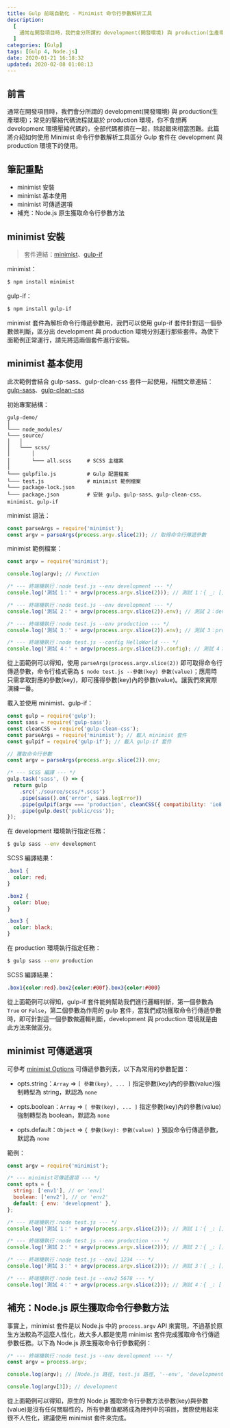 ```yaml
---
title: Gulp 前端自動化 - Minimist 命令行參數解析工具
description:
  [
    通常在開發項目時，我們會分所謂的 development(開發環境) 與 production(生產環境)；常見的壓縮代碼流程就屬於 production 環境，你不會想再 development 環境壓縮代碼的，全部代碼都擠在一起，除起錯來相當困難。此篇將介紹如何使用 Minimist 命令行參數解析工具區分 Gulp 套件在 development 與 production 環境下的使用。,
  ]
categories: [Gulp]
tags: [Gulp 4, Node.js]
date: 2020-01-21 16:18:32
updated: 2020-02-08 01:08:13
---
```


## 前言

通常在開發項目時，我們會分所謂的 development(開發環境) 與 production(生產環境)；常見的壓縮代碼流程就屬於 production 環境，你不會想再 development 環境壓縮代碼的，全部代碼都擠在一起，除起錯來相當困難。此篇將介紹如何使用 Minimist 命令行參數解析工具區分 Gulp 套件在 development 與 production 環境下的使用。

## 筆記重點

- minimist 安裝
- minimist 基本使用
- minimist 可傳遞選項
- 補充：Node.js 原生獲取命令行參數方法

## minimist 安裝

> 套件連結：[minimist](https://www.npmjs.com/package/minimist)、[gulp-if](https://www.npmjs.com/package/gulp-if)

minimist：

```bash
$ npm install minimist
```

gulp-if：

```bash
$ npm install gulp-if
```

minimist 套件為解析命令行傳遞參數用，我們可以使用 gulp-if 套件針對這一個參數做判斷，區分出 development 與 production 環境分別運行那些套件。為使下面範例正常運行，請先將這兩個套件進行安裝。

## minimist 基本使用

<div class="note warning">此次範例會結合 gulp-sass、gulp-clean-css 套件一起使用，相關文章連結：<a href="https://awdr74100.github.io/2019-12-31-gulp-gulpsass/" target="_blank">gulp-sass</a>、<a href="https://awdr74100.github.io/2020-01-17-gulp-gulphtmlmin-gulpcleancss-gulpuglify/" target="_blank">gulp-clean-css</a></div>

初始專案結構：

```plain
gulp-demo/
│
└─── node_modules/
└─── source/
│   │
│   └─── scss/
│       │
│       └─── all.scss     # SCSS 主檔案
│
└─── gulpfile.js          # Gulp 配置檔案
└─── test.js              # minimist 範例檔案
└─── package-lock.json
└─── package.json         # 安裝 gulp、gulp-sass、gulp-clean-css、minimist、gulp-if
```

minimist 語法：

```js
const parseArgs = require('minimist');
const argv = parseArgs(process.argv.slice(2)); // 取得命令行傳遞參數
```

minimist 範例檔案：

```js
const argv = require('minimist');

console.log(argv); // Function

/* --- 終端機執行：node test.js --env development --- */
console.log('測試 1：' + argv(process.argv.slice(2))); // 測試 1：{ _: [], env: 'development' }

/* --- 終端機執行：node test.js --env development --- */
console.log('測試 2：' + argv(process.argv.slice(2)).env); // 測試 2：development

/* --- 終端機執行：node test.js --env production --- */
console.log('測試 3：' + argv(process.argv.slice(2)).env); // 測試 3：production

/* --- 終端機執行：node test.js --config HelloWorld --- */
console.log('測試 4：' + argv(process.argv.slice(2)).config); // 測試 4：HelloWorld
```

從上面範例可以得知，使用 `parseArgs(process.argv.slice(2))` 即可取得命令行傳遞參數，命令行格式需為 `$ node test.js --參數(key) 參數(value)`；應用時只需拿取對應的參數(key)，即可獲得參數(key)內的參數(value)。讓我們來實際演練一番。

載入並使用 minimist、gulp-if：

```js
const gulp = require('gulp');
const sass = require('gulp-sass');
const cleanCSS = require('gulp-clean-css');
const parseArgs = require('minimist'); // 載入 minimist 套件
const gulpif = require('gulp-if'); // 載入 gulp-if 套件

// 獲取命令行參數
const argv = parseArgs(process.argv.slice(2)).env;

/* --- SCSS 編譯 --- */
gulp.task('sass', () => {
  return gulp
    .src('./source/scss/*.scss')
    .pipe(sass().on('error', sass.logError))
    .pipe(gulpif(argv === 'production', cleanCSS({ compatibility: 'ie8' }))) // 區分套件使用環境
    .pipe(gulp.dest('public/css'));
});
```

在 development 環境執行指定任務：

```bash
$ gulp sass --env development
```

SCSS 編譯結果：

```scss
.box1 {
  color: red;
}

.box2 {
  color: blue;
}

.box3 {
  color: black;
}
```

在 production 環境執行指定任務：

```bash
$ gulp sass --env production
```

SCSS 編譯結果：

<!-- prettier-ignore-start -->
```scss
.box1{color:red}.box2{color:#00f}.box3{color:#000}
```
<!-- prettier-ignore-end -->

從上面範例可以得知，gulp-if 套件能夠幫助我們進行邏輯判斷，第一個參數為 `True` or `False`，第二個參數為作用的 gulp 套件，當我們成功獲取命令行傳遞參數時，即可針對這一個參數做邏輯判斷，development 與 production 環境就是由此方法來做區分。

## minimist 可傳遞選項

可參考 [minimist Options](https://www.npmjs.com/package/minimist) 可傳遞參數列表，以下為常用的參數配置：

- opts.string：`Array` => `[ 參數(key), ... ]`
  指定參數(key)內的參數(value)強制轉型為 string，默認為 `none`

- opts.boolean：`Array` => `[ 參數(key), ... ]`
  指定參數(key)內的參數(value)強制轉型為 boolean，默認為 `none`

- opts.default：`Object` => `{ 參數(key): 參數(value) }`
  預設命令行傳遞參數，默認為 `none`

範例：

```js
const argv = require('minimist');

/* --- minimist可傳遞選項 --- */
const opts = {
  string: ['env1'], // or 'env1'
  boolean: ['env2'], // or 'env2'
  default: { env: 'development' },
};

/* --- 終端機執行：node test.js --- */
console.log('測試 1：' + argv(process.argv.slice(2))); // 測試 1：{ _: [], env2: false, env: 'development' }

/* --- 終端機執行：node test.js --env production --- */
console.log('測試 2：' + argv(process.argv.slice(2))); // 測試 2：{ _: [], env2: false, env: 'production' }

/* --- 終端機執行：node test.js --env1 1234 --- */
console.log('測試 3：' + argv(process.argv.slice(2))); // 測試 3：{ _: [], env2: false, env1: '1234', env: 'development' }

/* --- 終端機執行：node test.js --env2 5678 --- */
console.log('測試 4：' + argv(process.argv.slice(2))); // 測試 4：{ _: [ 5678 ], env2: true, env: 'development' }
```

## 補充：Node.js 原生獲取命令行參數方法

事實上，minimist 套件是以 Node.js 中的 `process.argv` API 來實現，不過基於原生方法較為不這麼人性化，故大多人都是使用 minimist 套件完成獲取命令行傳遞參數任務。以下為 Node.js 原生獲取命令行參數範例：

```js
/* --- 終端機執行：node test.js --env development --- */
const argv = process.argv;

console.log(argv); // [Node.js 路徑, test.js 路徑, '--env', 'development']

console.log(argv[3]); // development
```

從上面範例可以得知，原生的 Node.js 獲取命令行參數方法參數(key)與參數(value)是沒有任何關聯性的，所有參數值都將成為陣列中的項目，實際使用起來很不人性化，建議使用 minimist 套件來完成。
